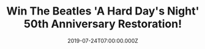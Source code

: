 ---
campaign-uuid: "c-937d851d-0c5c-4f78-a0f4-1e0b3fdb5a95"
type: "Competition"
category: "Music"
date: "2019-07-24T07:00:00.000Z"
end-date: "2019-09-24T23:59:00.000Z"
disable-form: false
is_promoted: true
has_entry_page: true
title: "Win The Beatles 'A Hard Day's Night' 50th Anniversary Restoration!"
competition-description: "<p>In 1964 the biggest band on the planet made their big\
  \ screen debut with 'A Hard Day's Night', a groundbreaking film that presented a\
  \ typical day in the life of The Fab Four as they tried to outrun screaming fans,\
  \ find Pau's mischievous grandfather, deal with a stressed TV producer and make\
  \ it to the show on time.</p>\n<p>We are giving away a copy of The Beatles 'A Hard\
  \ Day's Night: 50th' Anniversary Restoration to one lucky NME AAA member to win.\
  \ Want to add it to your collection? Click below for a chance to win.</p>\n"
hero-header: "Win The Beatles 'A Hard Day's Night: 50th' Anniversary Restoration!"
terms-confirmation: "N/A"
banner-img: "https://assets.expresslyapp.com/asset-4defbaf9-6356-404e-85c2-990f1cd27d07.jpg"
logo-left-href: "aaa.nme.com"
logo-left-image: "https://assets.expresslyapp.com/asset-49b10cb1-cd57-4b9b-a8ef-0eb582ca6c5b.jpg"
logo-left-title: "NMEAAA"
bg-image-hero: "https://assets.expresslyapp.com/asset-cb010566-4ad7-4bd4-826d-cdfbabf0000d.jpg"
bg-image-first: "https://assets.expresslyapp.com/asset-2b95e2bc-84b8-4ec6-a94d-3e6ede481679.jpg"
section1-content: "<p>In 1964 the biggest band on the planet made their big screen\
  \ debut with A Hard Day s Night, a groundbreaking film that presented a typical\
  \ day in the life of The Fab Four as they tried to outrun screaming fans, find Paul\
  \ s mischievous grandfather, deal with a stressed TV producer and make it to the\
  \ show on time.</p>\n<p>Directed with unrelenting verve by Richard Lester, whose\
  \ innovative techniques paved the way for generations of music videos, the film's\
  \ frenetic mix of comic escapades, legendary one-liners and pop perfection captured\
  \ a moment in time that defined a generation.</p>\n<p>The most iconic band in music\
  \ history had arrived. Enter the form below for a chance to win now.</p>\n"
entry-title: "Win The Beatles 'A Hard Day's Night' 50th Anniversary Restoration!"
entry-content: "<p>Enter the draw to win The Beatles 'A Hard Day's Night' 50th Anniversary\
  \ Restoration by completing the form below before 23:59 on the 24th of September\
  \ 2019.</p>\n"
has-winner: false
prize-description: "The Beatles 'A Hard Day's Night' 50th Anniversary Restoration."
special-conditions: "Multiple entries are allowed up to one every day."
country-restrictions:
- "GB"
---